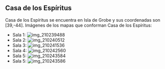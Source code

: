 ## Casa de los Espíritus
Casa de los Espíritus se encuentra en Isla de Grobe y sus coordenadas son [39,-44].
Imágenes de los mapas que conforman Casa de los Espíritus:
- Sala 1: ![img_210239488](https://media.discordapp.net/attachments/1115311447145193482/1115349759000064000/210239488.jpg)
- Sala 2: ![img_210240512](https://media.discordapp.net/attachments/1115311447145193482/1115349761143353535/210240512.jpg)
- Sala 3: ![img_210241536](https://media.discordapp.net/attachments/1115311447145193482/1115349763034984588/210241536.jpg)
- Sala 4: ![img_210242560](https://media.discordapp.net/attachments/1115311447145193482/1115349765857742908/210242560.jpg)
- Sala 5: ![img_210243584](https://media.discordapp.net/attachments/1115311447145193482/1115349768105893898/210243584.jpg)
- Sala 5: ![img_210243586](https://media.discordapp.net/attachments/1115311447145193482/1115349769942999121/210243586.jpg)
